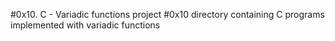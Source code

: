 #0x10. C - Variadic functions
project #0x10 directory containing C programs implemented with variadic functions
